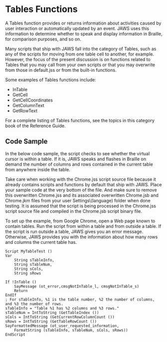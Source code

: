 # Tables Functions

A Tables function provides or returns information about activities
caused by user interaction or automatically updated by an event. JAWS
uses this information to determine whether to speak and display
information in Braille, for comparison purposes, and so on.

Many scripts that ship with JAWS fall into the category of Tables, such
as any of the scripts for moving from one table cell to another, for
example. However, the focus of the present discussion is on functions
related to Tables that you may call from your own scripts or that you
may overwrite from those in default.jss or from the built-in functions.

Some examples of Tables functions include:

- InTable
- GetCell
- GetCellCoordinates
- GetColumnText
- GetRowText

For a complete listing of Tables functions, see the topics in this
category book of the Reference Guide.

## Code Sample

In the below code sample, the script checks to see whether the virtual
cursor is within a table. If it is, JAWS speaks and flashes in Braille
on demand the number of columns and rows contained in the current table
from anywhere inside the table.

Take care when working with the Chrome.jss script source file because it
already contains scripts and functions by default that ship with JAWS.
Place your sample code at the very bottom of the file. And make sure to
remove this overwritten Chrome.jss and its associated overwritten
Chrome.jsb and Chrome.jkm files from your user Settings\\(language)
folder when done testing. It is assumed that the script is being
processed in the Chrome.jss script source file and compiled in the
Chrome.jsb script binary file.

To set up the example, from Google Chrome, open a Web page known to
contain tables. Run the script from within a table and from outside a
table. If the script is run outside a table, JAWS gives you an error
message. Otherwise, JAWS provides you with the information about how
many rows and columns the current table has.

    Script MyTableTest ()
    Var
        String sTableInfo,
        String sTableNum,
        String sCols,
        String sRows

    If !InTable ()
        SayMessage (ot_error,cmsgNotInTable_l, cmsgNotInTable_s)
        Return
    EndIf
    ; For sTableInfo, %1 is the table number, %2 the number of columns, and %3 the number of rows.
    sTableInfo = "Table %1 has %2 columns and %3 rows."
    sTableNum = IntToString (GetTableIndex ())
    sCols = IntToString (GetCurrentRowColumnCount ())
    sRows = IntToString (GetTableRowCount ())
    SayFormattedMessage (ot_user_requested_information,
        FormatString (sTableInfo, sTableNum, sCols, sRows))
    EndScript
